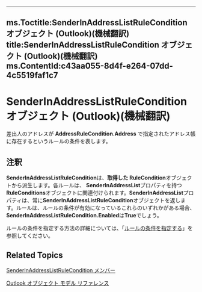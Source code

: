 

---
ms.Toctitle:SenderInAddressListRuleCondition オブジェクト (Outlook)(機械翻訳)
title:SenderInAddressListRuleCondition オブジェクト (Outlook)(機械翻訳)
ms.ContentId:c43aa055-8d4f-e264-07dd-4c5519faf1c7
---
# SenderInAddressListRuleCondition オブジェクト (Outlook)(機械翻訳)




差出人のアドレスが **AddressRuleCondition.Address** で指定されたアドレス帳に存在するというルールの条件を表します。

## 注釈
**SenderInAddressListRuleCondition**は、**取得した RuleCondition**オブジェクトから派生します。各ルールは、 **SenderInAddressList**プロパティを持つ**RuleConditions**オブジェクトに関連付けられます。**SenderInAddressList**プロパティは、常に**SenderInAddressListRuleCondition**オブジェクトを返します。ルールは、ルールの条件が有効になっているこれらのいずれかがある場合、 **SenderInAddressListRuleCondition.Enabled**は**True**でしょう。



ルールの条件を指定する方法の詳細については、「[ルールの条件を指定する](812c131a-fe23-1b8b-5e2d-9459d7102630.md)」を参照してください。



## Related Topics

[SenderInAddressListRuleCondition メンバー](260ce9da-395c-5b4e-2234-3e4e9013ac14.md)

[Outlook オブジェクト モデル リファレンス](73221b13-d8d8-99b8-3394-b95dbbfd5ddc.md)




